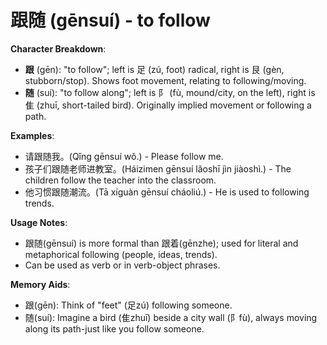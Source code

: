 # **跟随 (gēnsuí) - to follow**

**Character Breakdown**:  
- **跟** (gēn): "to follow"; left is 足 (zú, foot) radical, right is 艮 (gèn, stubborn/stop). Shows foot movement, relating to following/moving.  
- **随** (suí): "to follow along"; left is 阝 (fù, mound/city, on the left), right is 隹 (zhuī, short-tailed bird). Originally implied movement or following a path.

**Examples**:  
- 请跟随我。(Qǐng gēnsuí wǒ.) - Please follow me.  
- 孩子们跟随老师进教室。(Háizimen gēnsuí lǎoshī jìn jiàoshì.) - The children follow the teacher into the classroom.  
- 他习惯跟随潮流。(Tā xíguàn gēnsuí cháoliú.) - He is used to following trends.

**Usage Notes**:  
- 跟随(gēnsuí) is more formal than 跟着(gēnzhe); used for literal and metaphorical following (people, ideas, trends).  
- Can be used as verb or in verb-object phrases.

**Memory Aids**:  
- 跟(gēn): Think of "feet" (足zú) following someone.  
- 随(suí): Imagine a bird (隹zhuī) beside a city wall (阝fù), always moving along its path-just like you follow someone.